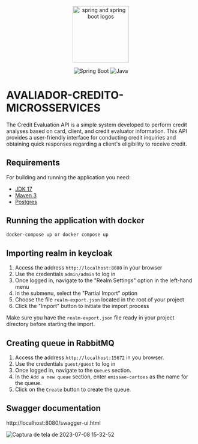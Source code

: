 <p align="center">
<img src="https://picocli.info/images/spring-boot.png" alt="spring and spring boot logos" height="150px">
</p>

<p align="center">
  <img src="https://img.shields.io/badge/spring--boot-3.1.1-brightgreen.svg" alt="Spring Boot">
  <img src="https://img.shields.io/badge/java-17-brightgreen.svg" alt="Java">
</p>

# AVALIADOR-CREDITO-MICROSSERVICES

The Credit Evaluation API is a simple system developed to perform credit analyses based on card, client, and credit evaluator information. This API provides a user-friendly interface for conducting credit inquiries and obtaining quick responses regarding a client's eligibility to receive credit.

## Requirements

For building and running the application you need:

- [JDK 17](https://www.oracle.com/java/technologies/downloads/#java17)
- [Maven 3](https://maven.apache.org)
- [Postgres](https://www.postgresql.org/)

## Running the application with docker
```bash
docker-compose up or docker compose up
```

## Importing realm in keycloak

1. Access the address `http://localhost:8080` in your browser
2. Use the credentials `admin/admin` to log in
3. Once logged in, navigate to the "Realm Settings" option in the left-hand menu
4. In the submenu, select the "Partial Import" option
5. Choose the file `realm-export.json` located in the root of your project
6. Click the "Import" button to initiate the import process

Make sure you have the `realm-export.json` file ready in your project directory before starting the import.

## Creating queue in RabbitMQ

1. Access the address `http://localhost:15672` in you browser.
2. Use the credentials `guest/guest` to log in
3. Once logged in, navigate to the `Queues` section.
4. In the `Add a new queue` section, enter `emissao-cartoes` as the name for the queue.
5. Click on the `Create` button to create the queue.

## Swagger documentation

http://localhost:8080/swagger-ui.html

![Captura de tela de 2023-07-08 15-32-52](https://github.com/c-henrique-dev/avaliador-credito-microsservice/assets/70810148/96b8a2df-f503-45e6-89ed-903b399be9c2)
